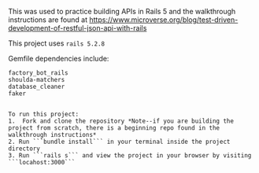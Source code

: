This was used to practice building APIs in Rails 5 and the walkthrough instructions are found at https://www.microverse.org/blog/test-driven-development-of-restful-json-api-with-rails

This project uses ```rails 5.2.8```

Gemfile dependencies include:
```rspec-rails
factory_bot_rails
shoulda-matchers
database_cleaner
faker


To run this project:
1.  Fork and clone the repository *Note--if you are building the project from scratch, there is a beginning repo found in the walkthrough instructions*
2. Run ```bundle install``` in your terminal inside the project directory
3. Run ```rails s``` and view the project in your browser by visiting ```locahost:3000```

